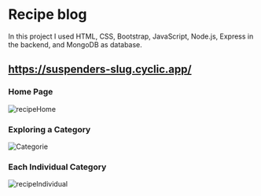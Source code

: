 ﻿# Recipe blog

In this project I used HTML, CSS, Bootstrap, JavaScript, Node.js, Express in the backend, and MongoDB as database.

https://suspenders-slug.cyclic.app/
---

### Home Page
![recipeHome](https://user-images.githubusercontent.com/104770293/217291811-b6713318-43cd-455c-bb5a-d6b06003565a.png)

### Exploring a Category
![Categorie](https://user-images.githubusercontent.com/104770293/217291803-7b15ccd4-3a2c-467a-b686-eedd68415adf.png)

### Each Individual Category
![recipeIndividual](https://user-images.githubusercontent.com/104770293/217291817-d7c2ef32-db58-412c-a36c-3462ba6bdae6.png)
